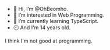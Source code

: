 - 👋 Hi, I’m @OhBeomho.
- 👀 I’m interested in Web Programming.
- 🌱 I’m currently learning TypeScript.
- 🕘 And I'm 14 years old.

I think I'm not good at programming.

